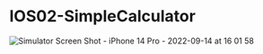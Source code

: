 # IOS02-SimpleCalculator
![Simulator Screen Shot - iPhone 14 Pro - 2022-09-14 at 16 01 58](https://user-images.githubusercontent.com/98465848/190161159-b1dfdb18-9542-4739-a132-ea259abb2285.png)
